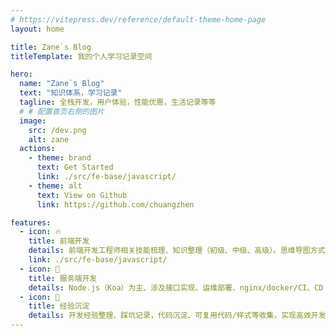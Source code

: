 ```yaml
---
# https://vitepress.dev/reference/default-theme-home-page
layout: home

title: Zane`s Blog
titleTemplate: 我的个人学习记录空间

hero:
  name: "Zane`s Blog"
  text: "知识体系，学习记录"
  tagline: 全栈开发，用户体验，性能优惠，生活记录等等
  # # 配置首页右侧的图片
  image:
    src: /dev.png
    alt: zane
  actions:
    - theme: brand
      text: Get Started
      link: ./src/fe-base/javascript/
    - theme: alt
      text: View on Github
      link: https://github.com/chuangzhen

features:
  - icon: 🔥
    title: 前端开发
    details: 前端开发工程师相关技能梳理、知识整理（初级、中级、高级）。思维导图方式记录、实现结构化、体系化、树形成长。
    link: ./src/fe-base/javascript/
  - icon: 🍊
    title: 服务端开发
    details: Node.js（Koa）为主、涉及接口实现、运维部署、nginx/docker/CI、CD 等
  - icon: 🍞
    title: 经验沉淀
    details: 开发经验整理、踩坑记录，代码沉淀、可复用代码/样式等收集，实现高效开发
---
```



